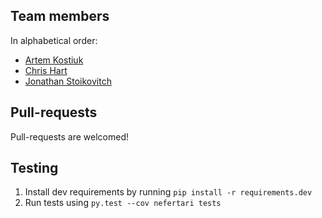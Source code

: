 ## Team members

In alphabetical order:

* [Artem Kostiuk](https://github.com/postatum)
* [Chris Hart](https://github.com/chrstphrhrt)
* [Jonathan Stoikovitch](https://github.com/jstoiko)

## Pull-requests

Pull-requests are welcomed!

## Testing

1. Install dev requirements by running `pip install -r requirements.dev`
2. Run tests using `py.test --cov nefertari tests`
